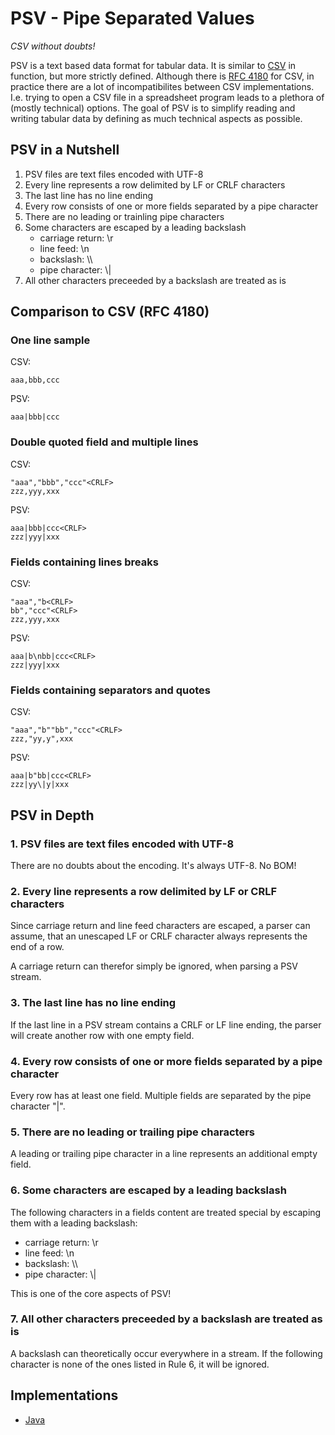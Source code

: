# PSV - Pipe Separated Values
_CSV without doubts!_

PSV is a text based data format for tabular data. It is similar to [CSV](http://en.wikipedia.org/wiki/Comma-separated_values) in function, but more strictly defined. Although there is [RFC 4180](http://tools.ietf.org/html/rfc4180) for CSV, in practice there are a lot of incompatibilites between CSV implementations. I.e. trying to open a CSV file in a spreadsheet program leads to a plethora of (mostly technical) options. The goal of PSV is to simplify reading and writing tabular data by defining as much technical aspects as possible.

## PSV in a Nutshell
1. PSV files are text files encoded with UTF-8
2. Every line represents a row delimited by LF or CRLF characters
3. The last line has no line ending
4. Every row consists of one or more fields separated by a pipe character
5. There are no leading or trainling pipe characters
6. Some characters are escaped by a leading backslash
    * carriage return: \r
    * line feed: \n
    * backslash: \\\\
    * pipe character: \\|
7. All other characters preceeded by a backslash are treated as is

## Comparison to CSV (RFC 4180)

### One line sample

CSV:
```
aaa,bbb,ccc
```

PSV:
```
aaa|bbb|ccc
```

### Double quoted field and multiple lines

CSV:
```
"aaa","bbb","ccc"<CRLF>
zzz,yyy,xxx
```

PSV:
```
aaa|bbb|ccc<CRLF>
zzz|yyy|xxx
```

### Fields containing lines breaks

CSV:
```
"aaa","b<CRLF>
bb","ccc"<CRLF>
zzz,yyy,xxx
```

PSV:
```
aaa|b\nbb|ccc<CRLF>
zzz|yyy|xxx
```

### Fields containing separators and quotes

CSV:
```
"aaa","b""bb","ccc"<CRLF>
zzz,"yy,y",xxx
```

PSV:
```
aaa|b"bb|ccc<CRLF>
zzz|yy\|y|xxx
```

## PSV in Depth

### 1. PSV files are text files encoded with UTF-8
There are no doubts about the encoding. It's always UTF-8. No BOM!

### 2. Every line represents a row delimited by LF or CRLF characters
Since carriage return and line feed characters are escaped, a parser can assume, that an unescaped LF or CRLF character always represents the end of a row.

A carriage return can therefor simply be ignored, when parsing a PSV stream.

### 3. The last line has no line ending
If the last line in a PSV stream contains a CRLF or LF line ending, the parser will create another row with one empty field.

### 4. Every row consists of one or more fields separated by a pipe character

Every row has at least one field. Multiple fields are separated by the pipe character "|".

### 5. There are no leading or trailing pipe characters

A leading or trailing pipe character in a line represents an additional empty field.

### 6. Some characters are escaped by a leading backslash

The following characters in a fields content are treated special by escaping them with a leading backslash:

* carriage return: \r
* line feed: \n
* backslash: \\\\
* pipe character: \\|

This is one of the core aspects of PSV!

### 7. All other characters preceeded by a backslash are treated as is

A backslash can theoretically occur everywhere in a stream. If the following character is none of the ones listed in Rule 6, it will be ignored.

## Implementations

* [Java](https://github.com/jgis/psv-java)
